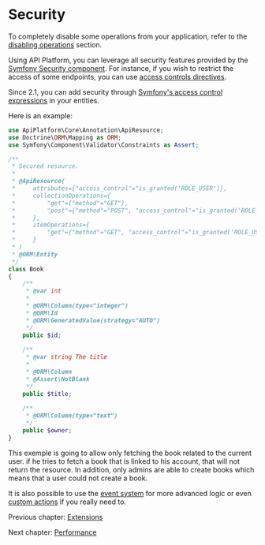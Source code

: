 # Security

To completely disable some operations from your application, refer to the [disabling operations](operations.md#enabling-and-disabling-operations)
section.

Using API Platform, you can leverage all security features provided by the [Symfony Security component](http://symfony.com/doc/current/book/security.html).
For instance, if you wish to restrict the access of some endpoints, you can use [access controls directives](http://symfony.com/doc/current/book/security.html#securing-url-patterns-access-control).

Since 2.1, you can add security through [Symfony's access control expressions](https://symfony.com/doc/current/expressions.html#security-complex-access-controls-with-expressions) in your entities.

Here is an example:

```php
use ApiPlatform\Core\Annotation\ApiResource;
use Doctrine\ORM\Mapping as ORM;
use Symfony\Component\Validator\Constraints as Assert;

/**
 * Secured resource.
 *
 * @ApiResource(
 *     attributes={"access_control"="is_granted('ROLE_USER')},
 *     collectionOperations={
 *         "get"={"method"="GET"},
 *         "post"={"method"="POST", "access_control"="is_granted('ROLE_USER')}
 *     },
 *     itemOperations={
 *         "get"={"method"="GET", "access_control"="is_granted('ROLE_USER') and object.owner() == user"}
 *     }
 * )
 * @ORM\Entity
 */
class Book
{
    /**
     * @var int
     *
     * @ORM\Column(type="integer")
     * @ORM\Id
     * @ORM\GeneratedValue(strategy="AUTO")
     */
    public $id;
    
    /**
     * @var string The title
     *
     * @ORM\Column
     * @Assert\NotBlank
     */
    public $title;
    
    /**
     * @ORM\Column(type="text")
     */
    public $owner;
}
```

This exemple is going to allow only fetching the book related to the current user. if he tries to fetch a book that is linked to his account, that will not return the resource. In addition, only admins are able to create books which means that a user could not create a book.

It is also possible to use the [event system](events.md) for more advanced logic or even [custom actions](operations.md#creating-custom-operations-and-controllers)
if you really need to.

Previous chapter: [Extensions](extensions.md)

Next chapter: [Performance](performance.md)
